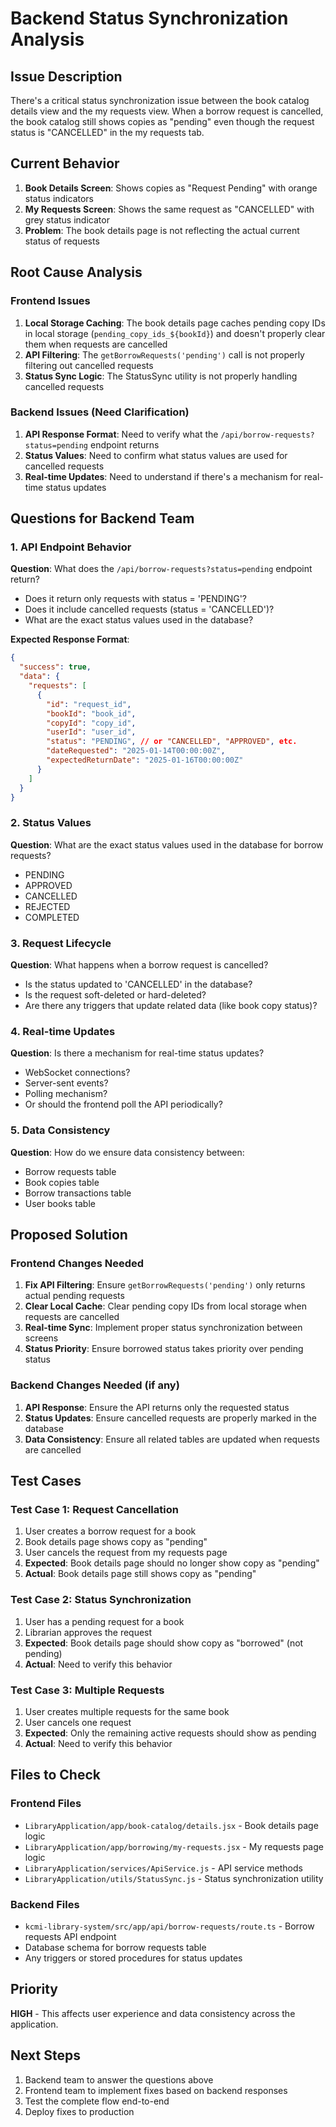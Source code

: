 # Backend Status Synchronization Analysis

## Issue Description
There's a critical status synchronization issue between the book catalog details view and the my requests view. When a borrow request is cancelled, the book catalog still shows copies as "pending" even though the request status is "CANCELLED" in the my requests tab.

## Current Behavior
1. **Book Details Screen**: Shows copies as "Request Pending" with orange status indicators
2. **My Requests Screen**: Shows the same request as "CANCELLED" with grey status indicator
3. **Problem**: The book details page is not reflecting the actual current status of requests

## Root Cause Analysis

### Frontend Issues
1. **Local Storage Caching**: The book details page caches pending copy IDs in local storage (`pending_copy_ids_${bookId}`) and doesn't properly clear them when requests are cancelled
2. **API Filtering**: The `getBorrowRequests('pending')` call is not properly filtering out cancelled requests
3. **Status Sync Logic**: The StatusSync utility is not properly handling cancelled requests

### Backend Issues (Need Clarification)
1. **API Response Format**: Need to verify what the `/api/borrow-requests?status=pending` endpoint returns
2. **Status Values**: Need to confirm what status values are used for cancelled requests
3. **Real-time Updates**: Need to understand if there's a mechanism for real-time status updates

## Questions for Backend Team

### 1. API Endpoint Behavior
**Question**: What does the `/api/borrow-requests?status=pending` endpoint return?
- Does it return only requests with status = 'PENDING'?
- Does it include cancelled requests (status = 'CANCELLED')?
- What are the exact status values used in the database?

**Expected Response Format**:
```json
{
  "success": true,
  "data": {
    "requests": [
      {
        "id": "request_id",
        "bookId": "book_id", 
        "copyId": "copy_id",
        "userId": "user_id",
        "status": "PENDING", // or "CANCELLED", "APPROVED", etc.
        "dateRequested": "2025-01-14T00:00:00Z",
        "expectedReturnDate": "2025-01-16T00:00:00Z"
      }
    ]
  }
}
```

### 2. Status Values
**Question**: What are the exact status values used in the database for borrow requests?
- PENDING
- APPROVED  
- CANCELLED
- REJECTED
- COMPLETED

### 3. Request Lifecycle
**Question**: What happens when a borrow request is cancelled?
- Is the status updated to 'CANCELLED' in the database?
- Is the request soft-deleted or hard-deleted?
- Are there any triggers that update related data (like book copy status)?

### 4. Real-time Updates
**Question**: Is there a mechanism for real-time status updates?
- WebSocket connections?
- Server-sent events?
- Polling mechanism?
- Or should the frontend poll the API periodically?

### 5. Data Consistency
**Question**: How do we ensure data consistency between:
- Borrow requests table
- Book copies table  
- Borrow transactions table
- User books table

## Proposed Solution

### Frontend Changes Needed
1. **Fix API Filtering**: Ensure `getBorrowRequests('pending')` only returns actual pending requests
2. **Clear Local Cache**: Clear pending copy IDs from local storage when requests are cancelled
3. **Real-time Sync**: Implement proper status synchronization between screens
4. **Status Priority**: Ensure borrowed status takes priority over pending status

### Backend Changes Needed (if any)
1. **API Response**: Ensure the API returns only the requested status
2. **Status Updates**: Ensure cancelled requests are properly marked in the database
3. **Data Consistency**: Ensure all related tables are updated when requests are cancelled

## Test Cases

### Test Case 1: Request Cancellation
1. User creates a borrow request for a book
2. Book details page shows copy as "pending"
3. User cancels the request from my requests page
4. **Expected**: Book details page should no longer show copy as "pending"
5. **Actual**: Book details page still shows copy as "pending"

### Test Case 2: Status Synchronization
1. User has a pending request for a book
2. Librarian approves the request
3. **Expected**: Book details page should show copy as "borrowed" (not pending)
4. **Actual**: Need to verify this behavior

### Test Case 3: Multiple Requests
1. User creates multiple requests for the same book
2. User cancels one request
3. **Expected**: Only the remaining active requests should show as pending
4. **Actual**: Need to verify this behavior

## Files to Check

### Frontend Files
- `LibraryApplication/app/book-catalog/details.jsx` - Book details page logic
- `LibraryApplication/app/borrowing/my-requests.jsx` - My requests page logic  
- `LibraryApplication/services/ApiService.js` - API service methods
- `LibraryApplication/utils/StatusSync.js` - Status synchronization utility

### Backend Files
- `kcmi-library-system/src/app/api/borrow-requests/route.ts` - Borrow requests API endpoint
- Database schema for borrow requests table
- Any triggers or stored procedures for status updates

## Priority
**HIGH** - This affects user experience and data consistency across the application.

## Next Steps
1. Backend team to answer the questions above
2. Frontend team to implement fixes based on backend responses
3. Test the complete flow end-to-end
4. Deploy fixes to production
